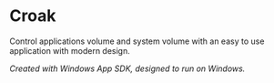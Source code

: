 # Croak
Control applications volume and system volume with an easy to use application with modern design.

*Created with Windows App SDK, designed to run on Windows.*

